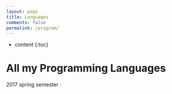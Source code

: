 ```yaml
---
layout: page
title: Languages
comments: false
permalink: /program/
---
```


* content
{:toc}

# All my Programming Languages
2017 spring semester : 
